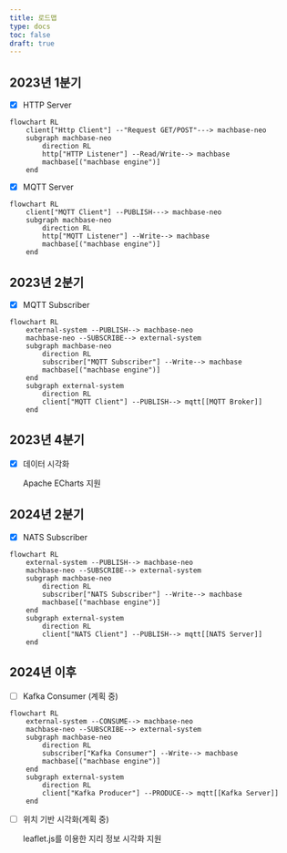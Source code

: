 ```yaml
---
title: 로드맵
type: docs
toc: false
draft: true
---
```


## 2023년 1분기

- [x] HTTP Server

```mermaid
flowchart RL
    client["Http Client"] --"Request GET/POST"---> machbase-neo
    subgraph machbase-neo
        direction RL
        http["HTTP Listener"] --Read/Write--> machbase
        machbase[("machbase engine")]
    end
```

- [x] MQTT Server

```mermaid
flowchart RL
    client["MQTT Client"] --PUBLISH---> machbase-neo
    subgraph machbase-neo
        direction RL
        http["MQTT Listener"] --Write--> machbase
        machbase[("machbase engine")]
    end
```

## 2023년 2분기

- [x] MQTT Subscriber

```mermaid
flowchart RL
    external-system --PUBLISH--> machbase-neo
    machbase-neo --SUBSCRIBE--> external-system
    subgraph machbase-neo
        direction RL
        subscriber["MQTT Subscriber"] --Write--> machbase
        machbase[("machbase engine")]
    end
    subgraph external-system
        direction RL
        client["MQTT Client"] --PUBLISH--> mqtt[[MQTT Broker]]
    end
```

## 2023년 4분기
- [x] 데이터 시각화

  Apache ECharts 지원

## 2024년 2분기

- [X] NATS Subscriber

```mermaid
flowchart RL
    external-system --PUBLISH--> machbase-neo
    machbase-neo --SUBSCRIBE--> external-system
    subgraph machbase-neo
        direction RL
        subscriber["NATS Subscriber"] --Write--> machbase
        machbase[("machbase engine")]
    end
    subgraph external-system
        direction RL
        client["NATS Client"] --PUBLISH--> mqtt[[NATS Server]]
    end
```

## 2024년 이후

- [ ] Kafka Consumer (계획 중)

```mermaid
flowchart RL
    external-system --CONSUME--> machbase-neo
    machbase-neo --SUBSCRIBE--> external-system
    subgraph machbase-neo
        direction RL
        subscriber["Kafka Consumer"] --Write--> machbase
        machbase[("machbase engine")]
    end
    subgraph external-system
        direction RL
        client["Kafka Producer"] --PRODUCE--> mqtt[[Kafka Server]]
    end
```

- [ ] 위치 기반 시각화(계획 중)

   leaflet.js를 이용한 지리 정보 시각화 지원
